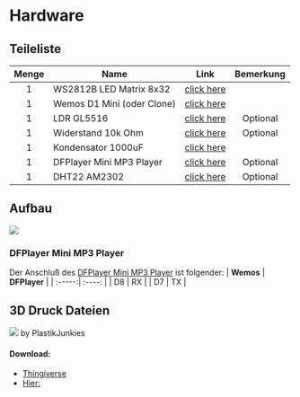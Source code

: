 # Hardware
## Teileliste
| **Menge** | **Name** | **Link** | **Bemerkung** |
| :-----: | ---- | :----: | :---------: |
| 1 | WS2812B LED Matrix 8x32 | [click here](https://amzn.to/2UQGo2l) |  |
| 1 | Wemos D1 Mini (oder Clone) | [click here](https://amzn.to/2Df5v7M) |  |
| 1 | LDR GL5516 | [click here](https://amzn.to/2DlQjWb) | Optional |
| 1 | Widerstand 10k Ohm | [click here](https://amzn.to/2GfY982) | Optional |
| 1 | Kondensator 1000uF | [click here](https://amzn.to/2DktrGV) |  |
| 1 | DFPlayer Mini MP3 Player | [click here](https://amzn.to/3jcbmz7) | Optional |
| 1 | DHT22 AM2302 | [click here](https://amzn.to/2Po21Hx) | Optional |
 

## Aufbau
![](/wiring_diagram.jpg) 

### DFPlayer Mini MP3 Player
Der Anschluß des [DFPlayer Mini MP3 Player](#teileliste) ist folgender:
| **Wemos** | **DFPlayer** |
| :-----:| :----: |
| D8 | RX |
| D7 | TX |

## 3D Druck Dateien
![](/cover.jpg) 
by PlastikJunkies

#### Download:
* [Thingiverse](https://www.thingiverse.com/thing:3559014)  
* [Hier:](https://wiki.dietru.de/attachments/16)